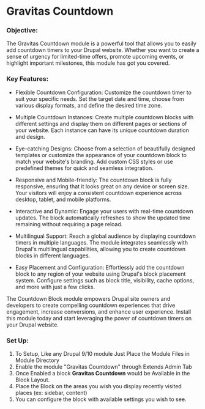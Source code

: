 # Gravitas Countdown
### Objective:
The Gravitas Countdown module is a powerful tool that allows you to easily add countdown timers to your Drupal website. Whether you want to create a sense of urgency for limited-time offers, promote upcoming events, or highlight important milestones, this module has got you covered.

### Key Features:
* Flexible Countdown Configuration: Customize the countdown timer to suit your specific needs. Set the target date and time, choose from various display formats, and define the desired time zone.

* Multiple Countdown Instances: Create multiple countdown blocks with different settings and display them on different pages or sections of your website. Each instance can have its unique countdown duration and design.

* Eye-catching Designs: Choose from a selection of beautifully designed templates or customize the appearance of your countdown block to match your website's branding. Add custom CSS styles or use predefined themes for quick and seamless integration.

* Responsive and Mobile-friendly: The countdown block is fully responsive, ensuring that it looks great on any device or screen size. Your visitors will enjoy a consistent countdown experience across desktop, tablet, and mobile platforms.

* Interactive and Dynamic: Engage your users with real-time countdown updates. The block automatically refreshes to show the updated time remaining without requiring a page reload.

* Multilingual Support: Reach a global audience by displaying countdown timers in multiple languages. The module integrates seamlessly with Drupal's multilingual capabilities, allowing you to create countdown blocks in different languages.

* Easy Placement and Configuration: Effortlessly add the countdown block to any region of your website using Drupal's block placement system. Configure settings such as block title, visibility, cache options, and more with just a few clicks.

The Countdown Block module empowers Drupal site owners and developers to create compelling countdown experiences that drive engagement, increase conversions, and enhance user experience. Install this module today and start leveraging the power of countdown timers on your Drupal website.

### Set Up:
1. To Setup, Like any Drupal 9/10 module Just Place the Module Files in Module Directory
2. Enable the module "Gravitas Countdown" through Extends Admin Tab
3. Once Enabled a block **Gravitas Countdown** would be Available in the Block Layout.
4. Place the Block on the areas you wish you display recently visited places (ex: sidebar, content)
5. You can configure the block with available settings you wish to see.



